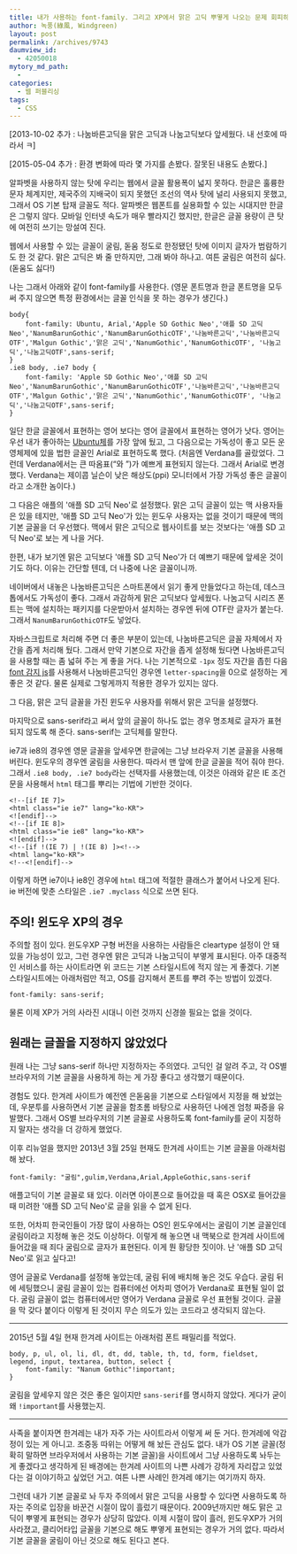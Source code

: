 ```yaml
---
title: 내가 사용하는 font-family. 그리고 XP에서 맑은 고딕 뿌옇게 나오는 문제 회피하는 팁
author: 녹풍(綠風, Windgreen)
layout: post
permalink: /archives/9743
daumview_id:
  - 42050018
mytory_md_path:
  - 
categories:
  - 웹 퍼블리싱
tags:
  - CSS
---
```


[2013-10-02 추가 : 나눔바른고딕을 맑은 고딕과 나눔고딕보다 앞세웠다. 내 선호에 따라서 ㅋ]

[2015-05-04 추가 : 환경 변화에 따라 몇 가지를 손봤다. 잘못된 내용도 손봤다.]

알파벳을 사용하지 않는 탓에 우리는 웹에서 글꼴 활용폭이 넓지 못하다. 한글은 훌륭한 문자 체계지만, 제국주의 지배국이 되지 못했던 조선의 역사 탓에 널리 사용되지 못했고, 그래서 OS 기본 탑재 글꼴도 적다. 알파벳은 웹폰트를 실용화할 수 있는 시대지만 한글은 그렇지 않다. 모바일 인터넷 속도가 매우 빨라지긴 했지만, 한글은 글꼴 용량이 큰 탓에 여전히 쓰기는 망설여 진다.

웹에서 사용할 수 있는 글꼴이 굴림, 돋움 정도로 한정됐던 탓에 이미지 글자가 범람하기도 한 것 같다. 맑은 고딕은 봐 줄 만하지만, 그래 봐야 하나고. 여튼 굴림은 여전히 싫다. (돋움도 싫다!)

나는 그래서 아래와 같이 font-family를 사용한다. (영문 폰트명과 한글 폰트명을 모두 써 주지 않으면 특정 환경에서는 글꼴 인식을 못 하는 경우가 생긴다.)

	body{
		font-family: Ubuntu, Arial,'Apple SD Gothic Neo','애플 SD 고딕 Neo','NanumBarunGothic','NanumBarunGothicOTF','나눔바른고딕','나눔바른고딕OTF','Malgun Gothic','맑은 고딕','NanumGothic','NanumGothicOTF', '나눔고딕','나눔고딕OTF',sans-serif;
	}
	.ie8 body, .ie7 body {
		font-family: 'Apple SD Gothic Neo','애플 SD 고딕 Neo','NanumBarunGothic','NanumBarunGothicOTF','나눔바른고딕','나눔바른고딕OTF','Malgun Gothic','맑은 고딕','NanumGothic','NanumGothicOTF', '나눔고딕','나눔고딕OTF',sans-serif;
	}

일단 한글 글꼴에서 표현하는 영어 보다는 영어 글꼴에서 표현하는 영어가 낫다. 영어는 우선 내가 좋아하는 [Ubuntu체][1]를 가장 앞에 뒀고, 그 다음으로는 가독성이 좋고 모든 운영체제에 있을 법한 글꼴인 Arial로 표현하도록 했다. (처음엔 Verdana를 골랐었다. 그런데 Verdana에서는 큰 따옴표(“와 ”)가 예쁘게 표현되지 않는다. 그래서 Arial로 변경했다. Verdana는 제이콥 닐슨이 낮은 해상도(ppi) 모니터에서 가장 가독성 좋은 글꼴이라고 소개한 놈이다.)

그 다음은 애플의 '애플 SD 고딕 Neo'로 설정했다. 맑은 고딕 글꼴이 있는 맥 사용자들은 있을 테지만, '애플 SD 고딕 Neo'가 있는 윈도우 사용자는 없을 것이기 때문에 맥의 기본 글꼴을 더 우선했다. 맥에서 맑은 고딕으로 웹사이트를 보는 것보다는 '애플 SD 고딕 Neo'로 보는 게 나을 거다.

한편, 내가 보기엔 맑은 고딕보다 '애플 SD 고딕 Neo'가 더 예쁘기 때문에 앞세운 것이기도 하다. 이유는 간단할 텐데, 더 나중에 나온 글꼴이니까.

네이버에서 내놓은 나눔바른고딕은 스마트폰에서 읽기 좋게 만들었다고 하는데, 데스크톱에서도 가독성이 좋다. 그래서 과감하게 맑은 고딕보다 앞세웠다. 나눔고딕 시리즈 폰트는 맥에 설치하는 패키지를 다운받아서 설치하는 경우엔 뒤에 OTF란 글자가 붙는다. 그래서 `NanumBarunGothicOTF`도 넣었다.

자바스크립트로 처리해 주면 더 좋은 부분이 있는데, 나눔바른고딕은 글꼴 자체에서 자간을 좁게 처리해 뒀다. 그래서 만약 기본으로 자간을 좁게 설정해 뒀다면 나눔바른고딕을 사용할 때는 좀 넓혀 주는 게 좋을 거다. 나는 기본적으로 `-1px` 정도 자간을 좁힌 다음 [font 감지 js][2]를 사용해서 나눔바른고딕인 경우엔 `letter-spacing`을 0으로 설정하는 게 좋은 것 같다. 물론 실제로 그렇게까지 적용한 경우가 있지는 않다.

그 다음, 맑은 고딕 글꼴을 가진 윈도우 사용자를 위해서 맑은 고딕을 설정했다.

마지막으로 sans-serif라고 써서 앞의 글꼴이 하나도 없는 경우 명조체로 글자가 표현되지 않도록 해 준다. sans-serif는 고딕체를 말한다.

ie7과 ie8의 경우엔 영문 글꼴을 앞세우면 한글에는 그냥 브라우저 기본 글꼴을 사용해 버린다. 윈도우의 경우엔 굴림을 사용한다. 따라서 맨 앞에 한글 글꼴을 적어 줘야 한다. 그래서 `.ie8 body, .ie7 body`라는 선택자를 사용했는데, 이것은 아래와 같은 IE 조건문을 사용해서 `html` 태그를 뿌리는 기법에 기반한 것이다.

	<!--[if IE 7]>
	<html class="ie ie7" lang="ko-KR">
	<![endif]-->
	<!--[if IE 8]>
	<html class="ie ie8" lang="ko-KR">
	<![endif]-->
	<!--[if !(IE 7) | !(IE 8) ]><!-->
	<html lang="ko-KR">
	<!--<![endif]-->

이렇게 하면 ie7이나 ie8인 경우에 `html` 태그에 적절한 클래스가 붙어서 나오게 된다. ie 버전에 맞춘 스타일은 `.ie7 .myclass` 식으로 쓰면 된다.

## 주의! 윈도우 XP의 경우

주의할 점이 있다. 윈도우XP 구형 버전을 사용하는 사람들은 cleartype 설정이 안 돼 있을 가능성이 있고, 그런 경우엔 맑은 고딕과 나눔고딕이 부옇게 표시된다. 아주 대중적인 서비스를 하는 사이트라면 위 코드는 기본 스타일시트에 적지 않는 게 좋겠다. 기본 스타일시트에는 아래처럼만 적고, OS를 감지해서 폰트를 뿌려 주는 방법이 있겠다.

    font-family: sans-serif;

물론 이제 XP가 거의 사라진 시대니 이런 것까지 신경쓸 필요는 없을 것이다.


## 원래는 글꼴을 지정하지 않았었다

원래 나는 그냥 sans-serif 하나만 지정하자는 주의였다. 고딕인 걸 알려 주고, 각 OS별 브라우저의 기본 글꼴을 사용하게 하는 게 가장 좋다고 생각했기 때문이다.

경험도 있다. 한겨레 사이트가 예전엔 은돋움을 기본으로 스타일에서 지정을 해 놨었는데, 우분투를 사용하면서 기본 글꼴을 함초롬 바탕으로 사용하던 나에겐 엄청 짜증을 유발했다. 그래서 OS별 브라우저의 기본 글꼴로 사용하도록 font-family를 굳이 지정하지 말자는 생각을 더 강하게 했었다.

이후 리뉴얼을 했지만 2013년 3월 25일 현재도 한겨레 사이트는 기본 글꼴을 아래처럼 해 놨다.

	font-family: "굴림",​gulim,​Verdana,​Arial,​AppleGothic,​sans-serif
	
애플고딕이 기본 글꼴로 돼 있다. 이러면 아이폰으로 들어갔을 때 혹은 OSX로 들어갔을 때 미려한 '애플 SD 고딕 Neo'로 글을 읽을 수 없게 된다.

또한, 어차피 한국인들이 가장 많이 사용하는 OS인 윈도우에서는 굴림이 기본 글꼴인데 굴림이라고 지정해 놓은 것도 이상하다. 이렇게 해 놓으면 내 맥북으로 한겨레 사이트에 들어갔을 때 죄다 굴림으로 글자가 표현된다. 이게 뭔 황당한 짓이야. 난 '애플 SD 고딕 Neo'로 읽고 싶다고!

영어 글꼴로 Verdana를 설정해 놓았는데, 굴림 뒤에 배치해 놓은 것도 우습다. 굴림 뒤에 세팅했으니 굴림 글꼴이 있는 컴퓨터에선 어차피 영어가 Verdana로 표현될 일이 없다. 굴림 글꼴이 없는 컴퓨터에서만 영어가 Verdana 글꼴로 우선 표현될 것이다. 글꼴을 막 갖다 붙이다 이렇게 된 것이지 무슨 의도가 있는 코드라고 생각되지 않는다.

----------------

2015년 5월 4일 현재 한겨레 사이트는 아래처럼 폰트 패밀리를 적었다.

    body, p, ul, ol, li, dl, dt, dd, table, th, td, form, fieldset, legend, input, textarea, button, select {
		font-family: "Nanum Gothic"!important;
    }

굴림을 앞세우지 않은 것은 좋은 일이지만 `sans-serif`를 명시하지 않았다. 게다가 굳이 왜 `!important`를 사용했는지.

----------------

사족을 붙이자면 한겨레는 내가 자주 가는 사이트라서 이렇게 써 둔 거다. 한겨레에 악감정이 있는 게 아니고. 조중동 따위는 어떻게 해 놨든 관심도 없다. 내가 OS 기본 글꼴(정확히 말하면 브라우저에서 사용하는 기본 글꼴)을 사이트에서 그냥 사용하도록 놔두는 게 좋겠다고 생각하게 된 배경에는 한겨레 사이트의 나쁜 사례가 강하게 자리잡고 있었다는 걸 이야기하고 싶었던 거고. 여튼 나쁜 사례인 한겨레 얘기는 여기까지 하자.

그런데 내가 기본 글꼴로 놔 두자 주의에서 맑은 고딕을 사용할 수 있다면 사용하도록 하자는 주의로 입장을 바꾼건 시절이 많이 흘렀기 때문이다. 2009년까지만 해도 맑은 고딕이 뿌옇게 표현되는 경우가 상당히 많았다. 이제 시절이 많이 흘러, 윈도우XP가 거의 사라졌고, 클리어타입 글꼴을 기본으로 해도 뿌옇게 표현되는 경우가 거의 없다. 따라서 기본 글꼴을 굴림이 아닌 것으로 해도 된다고 본다.


 [1]: http://font.ubuntu.com/
 [2]: http://mytory.net/archives/118 "폰트가 설치돼 있는지 확인해 주는 javascript"